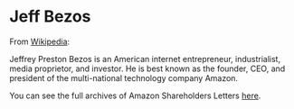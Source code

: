 # Jeff Bezos

From [Wikipedia](https://en.wikipedia.org/wiki/Jeff_Bezos):

Jeffrey Preston Bezos is an American internet entrepreneur, industrialist, media proprietor, and investor. He is best known as the founder, CEO, and president of the multi-national technology company Amazon.

You can see the full archives of Amazon Shareholders Letters [here](https://ir.aboutamazon.com/annual-reports-proxies-and-shareholder-letters/default.aspx).
